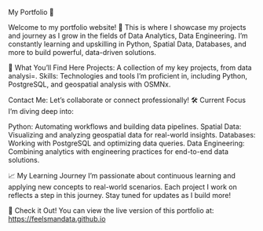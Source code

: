 My Portfolio 🚀

Welcome to my portfolio website! 👋 This is where I showcase my projects and journey as I grow in the fields of Data Analytics, Data Engineering. I’m constantly learning and upskilling in Python, Spatial Data, Databases, and more to build powerful, data-driven solutions.

🌟 What You’ll Find Here
Projects: A collection of my key projects, from data analysi=.
Skills: Technologies and tools I’m proficient in, including Python, PostgreSQL, and geospatial analysis with OSMNx.


Contact Me: Let’s collaborate or connect professionally!
🛠️ Current Focus
I’m diving deep into:

Python: Automating workflows and building data pipelines.
Spatial Data: Visualizing and analyzing geospatial data for real-world insights.
Databases: Working with PostgreSQL and optimizing data queries.
Data Engineering: Combining analytics with engineering practices for end-to-end data solutions.

📈 My Learning Journey
I’m passionate about continuous learning and applying new concepts to real-world scenarios. Each project I work on reflects a step in this journey. Stay tuned for updates as I build more!

🔗 Check it Out!
You can view the live version of this portfolio at: https://feelsmandata.github.io

